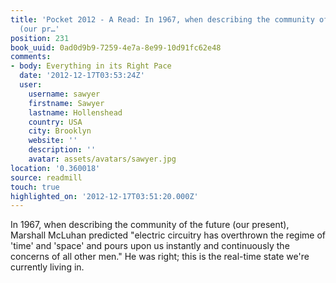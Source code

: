 ```yaml
---
title: 'Pocket 2012 - A Read: In 1967, when describing the community of the future
  (our pr…'
position: 231
book_uuid: 0ad0d9b9-7259-4e7a-8e99-10d91fc62e48
comments:
- body: Everything in its Right Pace
  date: '2012-12-17T03:53:24Z'
  user:
    username: sawyer
    firstname: Sawyer
    lastname: Hollenshead
    country: USA
    city: Brooklyn
    website: ''
    description: ''
    avatar: assets/avatars/sawyer.jpg
location: '0.360018'
source: readmill
touch: true
highlighted_on: '2012-12-17T03:51:20.000Z'
---
```


In 1967, when describing the community of the future (our present), Marshall McLuhan predicted "electric circuitry has overthrown the regime of 'time' and 'space' and pours upon us instantly and continuously the concerns of all other men." He was right; this is the real-time state we're currently living in.